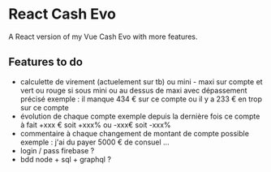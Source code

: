 # React Cash Evo

A React version of my Vue Cash Evo with more features.

## Features to do

- calculette de virement (actuelement sur tb) ou mini - maxi sur compte et vert ou rouge si sous mini ou au dessus de maxi avec dépassement précisé exemple : il manque 434 € sur ce compte ou il y a 233 € en trop sur ce compte
- évolution de chaque compte exemple depuis la dernière fois ce compte à fait +xxx € soit +xxx% ou -xxx€ soit -xxx%
- commentaire à chaque changement de montant de compte possible exemple : j'ai du payer 5000 € de consuel ...
- login / pass firebase ?
- bdd node + sql + graphql ?
